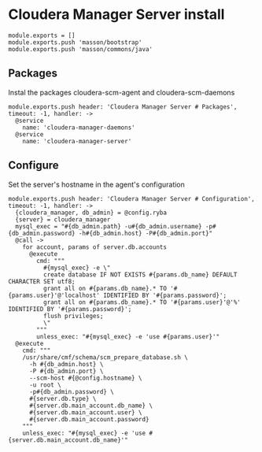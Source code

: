 # Cloudera Manager Server install

    module.exports = []
    module.exports.push 'masson/bootstrap'
    module.exports.push 'masson/commons/java'

## Packages

Instal the packages cloudera-scm-agent and cloudera-scm-daemons

    module.exports.push header: 'Cloudera Manager Server # Packages', timeout: -1, handler: ->
      @service
        name: 'cloudera-manager-daemons'
      @service
        name: 'cloudera-manager-server'

## Configure

Set the server's hostname in the agent's configuration

    module.exports.push header: 'Cloudera Manager Server # Configuration', timeout: -1, handler: ->
      {cloudera_manager, db_admin} = @config.ryba
      {server} = cloudera_manager
      mysql_exec = "#{db_admin.path} -u#{db_admin.username} -p#{db_admin.password} -h#{db_admin.host} -P#{db_admin.port}"
      @call ->
        for account, params of server.db.accounts
          @execute
            cmd: """
              #{mysql_exec} -e \"
              create database IF NOT EXISTS #{params.db_name} DEFAULT CHARACTER SET utf8;
              grant all on #{params.db_name}.* TO '#{params.user}'@'localhost' IDENTIFIED BY '#{params.password}';
              grant all on #{params.db_name}.* TO '#{params.user}'@'%' IDENTIFIED BY '#{params.password}';
              flush privileges;
              \"
            """
            unless_exec: "#{mysql_exec} -e 'use #{params.user}'"
      @execute
        cmd: """
        /usr/share/cmf/schema/scm_prepare_database.sh \
          -h #{db_admin.host} \
          -P #{db_admin.port} \
          --scm-host #{@config.hostname} \
          -u root \
          -p#{db_admin.password} \
          #{server.db.type} \
          #{server.db.main_account.db_name} \
          #{server.db.main_account.user} \
          #{server.db.main_account.password}
        """
        unless_exec: "#{mysql_exec} -e 'use #{server.db.main_account.db_name}'"
